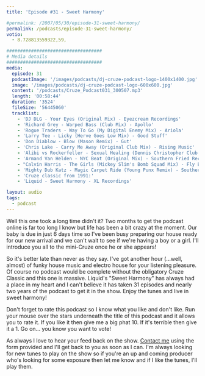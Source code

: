 ```yaml
---
title: 'Episode #31 - Sweet Harmony'

#permalink: /2007/05/30/episode-31-sweet-harmony/
permalink: /podcasts/episode-31-sweet-harmony/
votio:
  - 8.728813559322,59,

###################################
# Media details
###################################
media:
  episode: 31
  podcastImage: '/images/podcasts/dj-cruze-podcast-logo-1400x1400.jpg'
  image: '/images/podcasts/dj-cruze-podcast-logo-600x600.jpg'
  content: '/podcasts/Cruze_Podcast031_300507.mp3'
  length: '00:58:44'
  duration: '3524'
  fileSize: '56445060'
  tracklist:
    - 'DJ DLG - Your Eyes (Original Mix) - Eyezcream Recordings'
    - 'Richard Grey - Warped Bass (Club Mix) - Apollo'
    - 'Rogue Traders - Way To Go (My Digital Enemy Mix) - Ariola'
    - 'Larry Tee - Licky (Herve Goes Low Mix) - Good Stuff'
    - 'Don Diablow - Blow (Mason Remix) - Gut'
    - 'Chris Lake - Carry Me Away (Original Club Mix) - Rising Music'
    - 'Alibi vs Rockerfeller - Sexual Healing (Dennis Christopher Club Mix) - Gusto'
    - 'Armand Van Helden - NYC Beat (Original Mix) - Southern Fried Recordings'
    - "Calvin Harris - The Girls (Mickey Slim's Bomb Squad Mix) - Fly Eye"
    - 'Mighty Dub Katz - Magic Carpet Ride (Young Punx Remix) - Southern Fried Recordings'
    - 'Cruze classic from 1991:'
    - 'Liquid - Sweet Harmony - XL Recordings'

layout: audio
tags:
  - podcast
---
```


Well this one took a long time didn't it? Two months to get the podcast online is far too long I know but life has been a bit crazy at the moment. Our baby is due in just 6 days time so I've been busy preparing our house ready for our new arrival and we can't wait to see if we're having a boy or a girl. I'll introduce you all to the mini-Cruze once he or she appears!

So it's better late than never as they say. I've got another hour (...well, almost) of funky house music and electro house for your listening pleasure. Of course no podcast would be complete without the obligatory Cruze Classic and this one is massive. Liquid's "Sweet Harmony" has always had a place in my heart and I can't believe it has taken 31 episodes and nearly two years of the podcast to get it in the show. Enjoy the tunes and live in sweet harmony!

Don't forget to rate this podcast so I know what you like and don't like. Run your mouse over the stars underneath the title of this podcast and it allows you to rate it. If you like it then give me a big phat 10. If it's terrible then give it a 1. Go on... you know you want to vote!

As always I love to hear your feed back on the show. [Contact me][1] using the form provided and I'll get back to you as soon as I can. I'm always looking for new tunes to play on the show so if you're an up and coming producer who's looking for some exposure then let me know and if I like the tunes, I'll play them.

[1]: /contact
